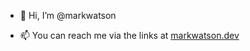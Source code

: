 - 👋 Hi, I’m @markwatson
<!---
- 👀 I’m interested in ...
- 🌱 I’m currently learning ...
- 💞️ I’m looking to collaborate on ...
-->
- 📫 You can reach me via the links at [markwatson.dev](https://markwatson.dev)

<!---
markwatson/markwatson is a ✨ special ✨ repository because its `README.md` (this file) appears on your GitHub profile.
You can click the Preview link to take a look at your changes.
--->
